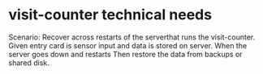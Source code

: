 # visit-counter technical needs
Scenario: Recover across restarts of the serverthat runs the visit-counter.
Given entry card is sensor input and data is stored on server.
When the server goes down and restarts
Then restore the data from backups or shared disk.

